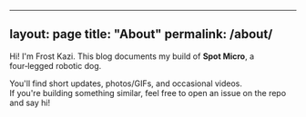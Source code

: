 
---
layout: page
title: "About"
permalink: /about/
---

Hi! I'm Frost Kazi. This blog documents my build of **Spot Micro**, a four‑legged robotic dog.

You'll find short updates, photos/GIFs, and occasional videos.  
If you're building something similar, feel free to open an issue on the repo and say hi!
